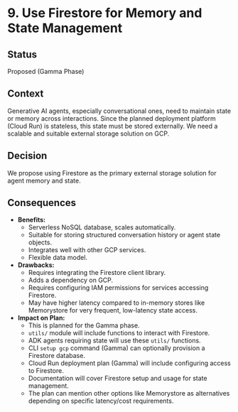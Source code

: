 # 9. Use Firestore for Memory and State Management

## Status

Proposed (Gamma Phase)

## Context

Generative AI agents, especially conversational ones, need to maintain state or memory across interactions. Since the planned deployment platform (Cloud Run) is stateless, this state must be stored externally. We need a scalable and suitable external storage solution on GCP.

## Decision

We propose using Firestore as the primary external storage solution for agent memory and state.

## Consequences

*   **Benefits:**
    *   Serverless NoSQL database, scales automatically.
    *   Suitable for storing structured conversation history or agent state objects.
    *   Integrates well with other GCP services.
    *   Flexible data model.
*   **Drawbacks:**
    *   Requires integrating the Firestore client library.
    *   Adds a dependency on GCP.
    *   Requires configuring IAM permissions for services accessing Firestore.
    *   May have higher latency compared to in-memory stores like Memorystore for very frequent, low-latency state access.
*   **Impact on Plan:**
    *   This is planned for the Gamma phase.
    *   `utils/` module will include functions to interact with Firestore.
    *   ADK agents requiring state will use these `utils/` functions.
    *   CLI `setup gcp` command (Gamma) can optionally provision a Firestore database.
    *   Cloud Run deployment plan (Gamma) will include configuring access to Firestore.
    *   Documentation will cover Firestore setup and usage for state management.
    *   The plan can mention other options like Memorystore as alternatives depending on specific latency/cost requirements.
